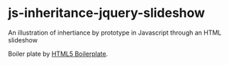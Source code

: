 js-inheritance-jquery-slideshow
===============================

An illustration of inhertiance by prototype in Javascript through an HTML slideshow

Boiler plate by [HTML5 Boilerplate](http://html5boilerplate.com).

